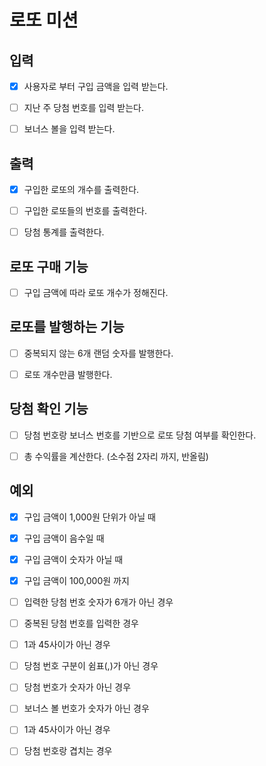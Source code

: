 # 로또 미션

## 입력
- [x] 사용자로 부터 구입 금액을 입력 받는다.
- [ ] 지난 주 당첨 번호를 입력 받는다.
- [ ] 보너스 볼을 입력 받는다.


## 출력
- [x] 구입한 로또의 개수를 출력한다.
- [ ] 구입한 로또들의 번호를 출력한다.
- [ ] 당첨 통계를 출력한다.


## 로또 구매 기능
- [ ] 구입 금액에 따라 로또 개수가 정해진다.


## 로또를 발행하는 기능
- [ ] 중복되지 않는 6개 랜덤 숫자를 발행한다.
- [ ] 로또 개수만큼 발행한다.


## 당첨 확인 기능
- [ ] 당첨 번호랑 보너스 번호를 기반으로 로또 당첨 여부를 확인한다.
- [ ] 총 수익률을 계산한다. (소수점 2자리 까지, 반올림)


## 예외
- [x] 구입 금액이 1,000원 단위가 아닐 때
- [x] 구입 금액이 음수일 때
- [x] 구입 금액이 숫자가 아닐 때
- [x] 구입 금액이 100,000원 까지

- [ ] 입력한 당첨 번호 숫자가 6개가 아닌 경우
- [ ] 중복된 당첨 번호를 입력한 경우
- [ ] 1과 45사이가 아닌 경우
- [ ] 당첨 번호 구분이 쉼표(,)가 아닌 경우
- [ ] 당첨 번호가 숫자가 아닌 경우

- [ ] 보너스 볼 번호가 숫자가 아닌 경우
- [ ] 1과 45사이가 아닌 경우
- [ ] 당첨 번호랑 겹치는 경우